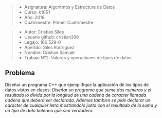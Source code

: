 > - Asignatura: Algoritmos y Estructura de Datos
> - Curso: k1051
> - Año: 2018
> - Cuatrimestre: Primer Cuatrimestre


> - Autor: Cristian Siles
> - Usuario github: cristian308  
> - Legajo: 160.529-0
> - Apellido: Siles Rodriguez
> - Nombre: Cristian Samuel
> - Trabajo N°2: Valores y operaciones de tipos de datos

## Problema
Diseñar un programa C++ que ejemplifique la aplicación de los tipos de datos
vistos en clases:
*Diseñar un programa que sume dos numeros y el resultado lo divida por la longitud de una cadena de caracter llamada cadena que debera ser declarada.
Ademas tambien se pide declarar un caracter de cualquier letra mostrandolo junto con el resultado de la suma y un tipo de dato boleano que sea verdadero.*
